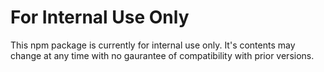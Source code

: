 # For Internal Use Only

This npm package is currently for internal use only. It's contents may change at any time with no gaurantee of compatibility with prior versions.
